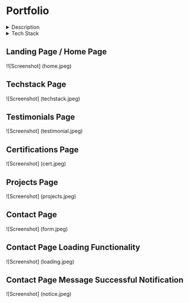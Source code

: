 # Portfolio

<details>
    <summary>Description</summary>
    Portfolio website that shows all my tech stack, testimonials on the Home Page. You can see all my certifications when you navigate to the certifications page.
    All my projects are also displayed on this portfolio and can direct viewers to th corresponding github repository once the project's title has been clicked.
    There is also a contact form that lets viewers input their name, email address, callback number and message they would love to leave for me.
    All the icons located in the footer are accessible to get my information such as: LinkedIn, Github, my resume, my business card. You could also schedule an appointment through calendly, sends me an email using your personal email, or give me a call using one of the icons.
</details>

<details>
    <summary>Tech Stack</summary>
    Javascript ||
    React ||
    Redux ||
    React-Slick ||
    Material UI ||
    EmailJS
</details>

## Landing Page / Home Page
!![Screenshot] (home.jpeg)

## Techstack Page
![Screenshot] (techstack.jpeg)

## Testimonials Page
![Screenshot] (testimonial.jpeg)

## Certifications Page
![Screenshot] (cert.jpeg)

## Projects Page
![Screenshot] (projects.jpeg)

## Contact Page
![Screenshot] (form.jpeg)

## Contact Page Loading Functionality
![Screenshot] (loading.jpeg)

## Contact Page Message Successful Notification
![Screenshot] (notice.jpeg)